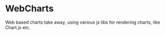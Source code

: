 # WebCharts
Web based charts take away, using various js libs for rendering charts, like Chart.js etc.
